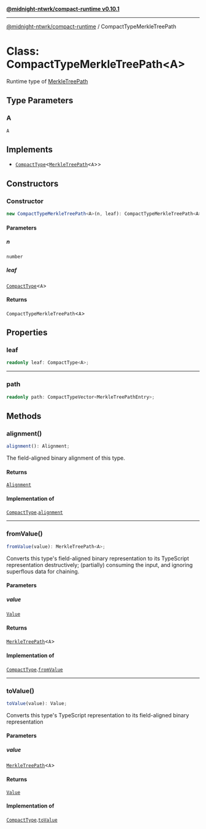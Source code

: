 [**@midnight-ntwrk/compact-runtime v0.10.1**](../README.md)

***

[@midnight-ntwrk/compact-runtime](../globals.md) / CompactTypeMerkleTreePath

# Class: CompactTypeMerkleTreePath\<A\>

Runtime type of [MerkleTreePath](../interfaces/MerkleTreePath.md)

## Type Parameters

### A

`A`

## Implements

- [`CompactType`](../interfaces/CompactType.md)\<[`MerkleTreePath`](../interfaces/MerkleTreePath.md)\<`A`\>\>

## Constructors

### Constructor

```ts
new CompactTypeMerkleTreePath<A>(n, leaf): CompactTypeMerkleTreePath<A>;
```

#### Parameters

##### n

`number`

##### leaf

[`CompactType`](../interfaces/CompactType.md)\<`A`\>

#### Returns

`CompactTypeMerkleTreePath`\<`A`\>

## Properties

### leaf

```ts
readonly leaf: CompactType<A>;
```

***

### path

```ts
readonly path: CompactTypeVector<MerkleTreePathEntry>;
```

## Methods

### alignment()

```ts
alignment(): Alignment;
```

The field-aligned binary alignment of this type.

#### Returns

[`Alignment`](../type-aliases/Alignment.md)

#### Implementation of

[`CompactType`](../interfaces/CompactType.md).[`alignment`](../interfaces/CompactType.md#alignment)

***

### fromValue()

```ts
fromValue(value): MerkleTreePath<A>;
```

Converts this type's field-aligned binary representation to its TypeScript
representation destructively; (partially) consuming the input, and
ignoring superflous data for chaining.

#### Parameters

##### value

[`Value`](../type-aliases/Value.md)

#### Returns

[`MerkleTreePath`](../interfaces/MerkleTreePath.md)\<`A`\>

#### Implementation of

[`CompactType`](../interfaces/CompactType.md).[`fromValue`](../interfaces/CompactType.md#fromvalue)

***

### toValue()

```ts
toValue(value): Value;
```

Converts this type's TypeScript representation to its field-aligned binary
representation

#### Parameters

##### value

[`MerkleTreePath`](../interfaces/MerkleTreePath.md)\<`A`\>

#### Returns

[`Value`](../type-aliases/Value.md)

#### Implementation of

[`CompactType`](../interfaces/CompactType.md).[`toValue`](../interfaces/CompactType.md#tovalue)
